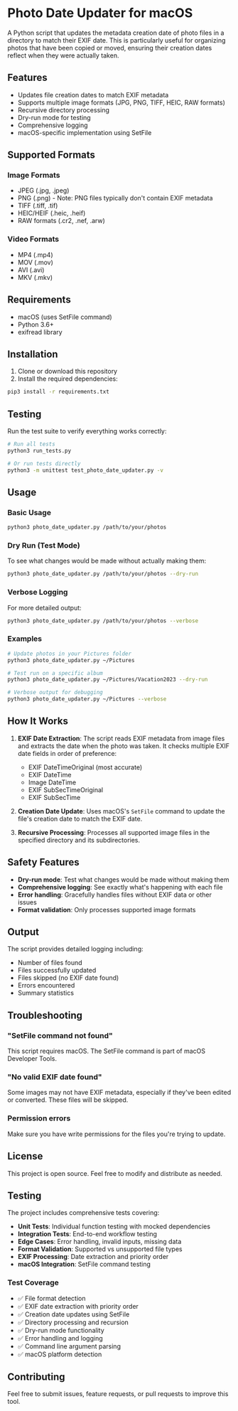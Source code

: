# Photo Date Updater for macOS

A Python script that updates the metadata creation date of photo files in a directory to match their EXIF date. This is particularly useful for organizing photos that have been copied or moved, ensuring their creation dates reflect when they were actually taken.

## Features

- Updates file creation dates to match EXIF metadata
- Supports multiple image formats (JPG, PNG, TIFF, HEIC, RAW formats)
- Recursive directory processing
- Dry-run mode for testing
- Comprehensive logging
- macOS-specific implementation using SetFile

## Supported Formats

### Image Formats
- JPEG (.jpg, .jpeg)
- PNG (.png) - Note: PNG files typically don't contain EXIF metadata
- TIFF (.tiff, .tif)
- HEIC/HEIF (.heic, .heif)
- RAW formats (.cr2, .nef, .arw)

### Video Formats
- MP4 (.mp4)
- MOV (.mov)
- AVI (.avi)
- MKV (.mkv)

## Requirements

- macOS (uses SetFile command)
- Python 3.6+
- exifread library

## Installation

1. Clone or download this repository
2. Install the required dependencies:

```bash
pip3 install -r requirements.txt
```

## Testing

Run the test suite to verify everything works correctly:

```bash
# Run all tests
python3 run_tests.py

# Or run tests directly
python3 -m unittest test_photo_date_updater.py -v
```

## Usage

### Basic Usage

```bash
python3 photo_date_updater.py /path/to/your/photos
```

### Dry Run (Test Mode)

To see what changes would be made without actually making them:

```bash
python3 photo_date_updater.py /path/to/your/photos --dry-run
```

### Verbose Logging

For more detailed output:

```bash
python3 photo_date_updater.py /path/to/your/photos --verbose
```

### Examples

```bash
# Update photos in your Pictures folder
python3 photo_date_updater.py ~/Pictures

# Test run on a specific album
python3 photo_date_updater.py ~/Pictures/Vacation2023 --dry-run

# Verbose output for debugging
python3 photo_date_updater.py ~/Pictures --verbose
```

## How It Works

1. **EXIF Date Extraction**: The script reads EXIF metadata from image files and extracts the date when the photo was taken. It checks multiple EXIF date fields in order of preference:
   - EXIF DateTimeOriginal (most accurate)
   - EXIF DateTime
   - Image DateTime
   - EXIF SubSecTimeOriginal
   - EXIF SubSecTime

2. **Creation Date Update**: Uses macOS's `SetFile` command to update the file's creation date to match the EXIF date.

3. **Recursive Processing**: Processes all supported image files in the specified directory and its subdirectories.

## Safety Features

- **Dry-run mode**: Test what changes would be made without making them
- **Comprehensive logging**: See exactly what's happening with each file
- **Error handling**: Gracefully handles files without EXIF data or other issues
- **Format validation**: Only processes supported image formats

## Output

The script provides detailed logging including:
- Number of files found
- Files successfully updated
- Files skipped (no EXIF date found)
- Errors encountered
- Summary statistics

## Troubleshooting

### "SetFile command not found"
This script requires macOS. The SetFile command is part of macOS Developer Tools.

### "No valid EXIF date found"
Some images may not have EXIF metadata, especially if they've been edited or converted. These files will be skipped.

### Permission errors
Make sure you have write permissions for the files you're trying to update.

## License

This project is open source. Feel free to modify and distribute as needed.

## Testing

The project includes comprehensive tests covering:

- **Unit Tests**: Individual function testing with mocked dependencies
- **Integration Tests**: End-to-end workflow testing
- **Edge Cases**: Error handling, invalid inputs, missing data
- **Format Validation**: Supported vs unsupported file types
- **EXIF Processing**: Date extraction and priority order
- **macOS Integration**: SetFile command testing

### Test Coverage

- ✅ File format detection
- ✅ EXIF date extraction with priority order
- ✅ Creation date updates using SetFile
- ✅ Directory processing and recursion
- ✅ Dry-run mode functionality
- ✅ Error handling and logging
- ✅ Command line argument parsing
- ✅ macOS platform detection

## Contributing

Feel free to submit issues, feature requests, or pull requests to improve this tool. 